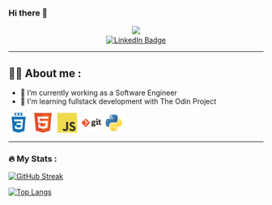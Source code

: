 ### Hi there 👋

<div id="header" align="center">
  <img src="https://minotar.net/armor/bust/mhf_steve/500.png" width="100"/>
  <div id="badges">
  <a href="https://www.linkedin.com/in/th%C3%A9otime-lavisse-b69775193">
    <img src="https://img.shields.io/badge/LinkedIn-blue?style=for-the-badge&logo=linkedin&logoColor=white" alt="LinkedIn Badge"/>
  </a>
</div>
</div>

---

## 👨‍🦱 About me : 
- 🔭 I’m currently working as a Software Engineer
- 🌱 I'm learning fullstack development with The Odin Project

<div>
  <img src="https://github.com/devicons/devicon/blob/master/icons/css3/css3-plain-wordmark.svg"  title="CSS3" alt="CSS" width="40" height="40"/>&nbsp;
  <img src="https://github.com/devicons/devicon/blob/master/icons/html5/html5-original.svg" title="HTML5" alt="HTML" width="40" height="40"/>&nbsp;
  <img src="https://github.com/devicons/devicon/blob/master/icons/javascript/javascript-original.svg" title="JavaScript" alt="JavaScript" width="40" height="40"/>&nbsp;
  <img src="https://github.com/devicons/devicon/blob/master/icons/git/git-original-wordmark.svg" title="Git" **alt="Git" width="40" height="40"/>
    <img src="https://github.com/devicons/devicon/blob/master/icons/python/python-original.svg" title="Python" **alt="Python" width="40" height="40"/>
</div>

---

### :fire: My Stats :

[![GitHub Streak](https://github-readme-streak-stats.herokuapp.com?user=TheotimeL&theme=dark)](https://git.io/streak-stats)

[![Top Langs](https://github-readme-stats.vercel.app/api/top-langs/?username=TheotimeL&layout=compact&theme=vision-friendly-dark)](https://github.com/anuraghazra/github-readme-stats)

